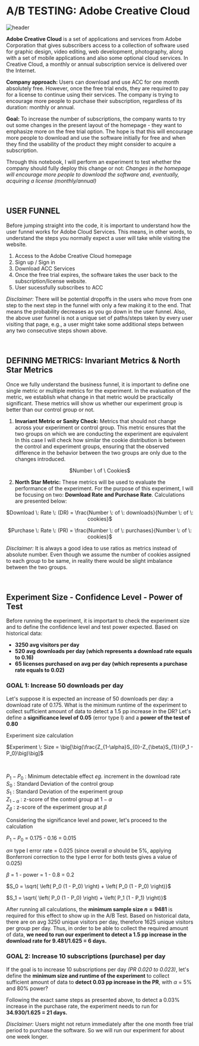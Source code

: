# A/B TESTING: Adobe Creative Cloud
![header](https://user-images.githubusercontent.com/66885480/218327624-da289b3d-7f36-407d-b44d-5bef07f1c63f.jpg)

**Adobe Creative Cloud** is a set of applications and services from Adobe Corporation that gives subscribers access to a collection of software used for graphic design, video editing, web development, photography, along with a set of mobile applications and also some optional cloud services. In Creative Cloud, a monthly or annual subscription service is delivered over the Internet.

**Company approach:** Users can download and use ACC for one month absolutely free. However, once the free trial ends, they are required to pay for a license to continue using their services. The company is trying to encourage more people to purchase their subscription, regardless of its duration: monthly or annual. 

**Goal:** To increase the number of subscriptions, the company wants to try out some changes in the present layout of the homepage - they want to emphasize more on the free trial option. The hope is that this will encourage more people to download and use the software initially for free and when they find the usability of the product they might consider to acquire a subscription.

Through this notebook, I will perform an experiment to test whether the company should fully deploy this change or not: *Changes in the homepage will encourage more people to download the software and, eventually, acquiring a license (monthly/annual)*

<br/>

## USER FUNNEL

Before jumping straight into the code, it is important to understand how the user funnel works for Adobe Cloud Services. This means, in other words, to understand the steps you normally expect a user will take while visiting the website.

1. Access to the Adobe Creative Cloud homepage
2. Sign up / Sign in
3. Download ACC Services
4. Once the free trial expires, the software takes the user back to the subscription/license website.
5. User sucessfully subscribes to ACC

*Disclaimer:* There will be potential dropoffs in the users who move from one step to the next step in the funnel with only a few making it to the end. That means the probability decreases as you go down in the user funnel. Also, the above user funnel is not a unique set of paths/steps taken by every user visiting that page, e.g., a user might take some additional steps between any two consecutive steps shown above.

<br/>

## DEFINING METRICS: Invariant Metrics & North Star Metrics

Once we fully understand the business funnel, it is important to define one single metric or multiple metrics for the experiment. In the evaluation of the metric, we establish what change in that metric would be practically significant. These metrics will show us whether our experiment group is better than our control group or not.


1. **Invariant Metric or Sanity Check:** Metrics that should not change across your experiment or control group. This metric ensures that the two groups on which we are conducting the experiment are equivalent In this case I will check how similar the cookie distribution is between the control and experiment groups, ensuring that the observed difference in the behavior between the two groups are only due to the changes introduced.

<p align="center">$Number \ of \ Cookies$</p>


2. **North Star Metric:** These metrics will be used to evaluate the performance of the experiment. For the purpose of this experiment, I will be focusing on two: **Download Rate and Purchase Rate**. Calculations are presented below:




<p align="center">$Download \: Rate \: (DR) = \frac{Number \: of \: downloads}{Number \: of \: cookies}$

<p align="center">$Purchase \: Rate \: (PR) = \frac{Number \: of \: purchases}{Number \: of \: cookies}$</p>



*Disclaimer:* It is always a good idea to use ratios as metrics instead of absolute number. Even though we assume the number of cookies assigned to each group to be same, in reality there would be slight imbalance between the two groups.

<br/>

## Experiment Size - Confidence Level - Power of Test 

Before running the experiment, it is important to check the experiment size and to define the confidence level and test power expected. Based on historical data:

* **3250 avg visitors per day**
* **520 avg downloads per day (which represents a download rate equals to 0.16)**
* **65 licenses purchased on avg per day (which represents a purchase rate equals to 0.02)**


### GOAL 1: Increase 50 downloads per day

Let's suppose it is expected an increase of 50 downloads per day: a download rate of 0.175. What is the minimum runtime of the experiment to collect sufficient amount of data to detect a 1.5 pp increase in the DR? Let's define a **significance level of 0.05** (error type I) and a **power of the test of 0.80**

Experiment size calculation

$Experiment \: Size = \big[\big(\frac{Z_{1-\alpha}S_{0}-Z_{\beta}S_{1}}{P_1 - P_0}\big)\big]$

<br/>

$P_1 - P_0$ : Minimum detectable effect *eg.* increment in the download rate <br/>
$S_0$ : Standard Deviation of the control group  <br/>
$S_1$ : Standard Deviation of the experiment group  <br/>
$Z_{1-\alpha}$ : z-score of the control group at $1-\alpha$ <br/>
$Z_{\beta}$ : z-score of the experiment group at $\beta$ <br/>

Considering the significance level and power, let's proceed to the calculation

$P_1 - P_0$ = 0.175 - 0.16 = 0.015 <br/>

$\alpha \equiv$ type I error rate = 0.025 (since overall ${\alpha}$ should be 5%, applying Bonferroni correction to the type I error for both tests gives a value of 0.025) <br/>

$\beta$ = 1 - power = 1 - 0.8 = 0.2 <br/>

$S_0 = \sqrt{ \left( P_0 (1 - P_0) \right) +  \left( P_0 (1 - P_0) \right)}$ <br/>

$S_1 = \sqrt{ \left( P_0 (1 - P_0) \right) +  \left( P_1 (1 - P_1) \right)}$ <br/>

After running all calculations, the **minimum sample size $n = 9481$** is required for this effect to show up in the A/B Test. Based on historical data, there are on avg 3250 unique visitors per day, therefore 1625 unique visitors per group per day. Thus, in order to be able to collect the required amount of data, **we need to run our experiment to detect a 1.5 pp increase in the download rate for 9.481/1.625 = 6 days.**

### GOAL 2: Increase 10 subscriptions (purchase) per day

If the goal is to increase 10 subscriptions per day *(PR 0.020 to 0.023)*, let's define the **minimum size and runtime of the experiment** to collect sufficient amount of data to **detect 0.03 pp increase in the PR**, with ${\alpha}$ = 5% and 80% power?

Following the exact same steps as presented above, to detect a 0.03% increase in the purchase rate, the experiment needs to run for **34.930/1.625 = 21 days.**

*Disclaimer:* Users might not return immediately after the one month free trial period to purchase the software. So we will run our experiment for about one week longer.
